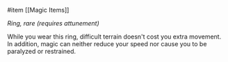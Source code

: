  #item [[Magic Items]]

*Ring, rare (requires attunement)*

While you wear this ring, difficult terrain doesn't cost you extra movement. In addition, magic can neither reduce your speed nor cause you to be paralyzed or restrained.
